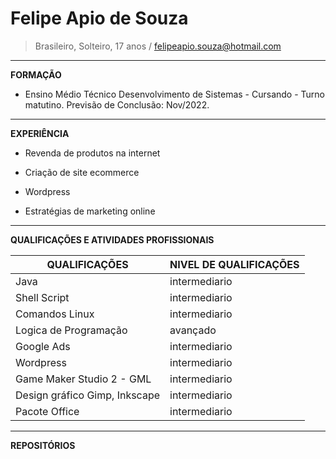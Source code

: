 # Felipe Apio de Souza                                                                                                                                                                          
> Brasileiro, Solteiro, 17 anos / felipeapio.souza@hotmail.com
----------------------------------------
**FORMAÇÃO**

* Ensino Médio Técnico Desenvolvimento de Sistemas - Cursando - Turno matutino. Previsão de Conclusão: Nov/2022.
----------------------------------------
**EXPERIÊNCIA**

* Revenda de produtos  na internet

* Criação de site ecommerce

* Wordpress

* Estratégias de marketing online
----------------------------------------
**QUALIFICAÇÕES E ATIVIDADES PROFISSIONAIS**

QUALIFICAÇÕES | NIVEL DE QUALIFICAÇÕES
---|---
Java | intermediario
Shell Script | intermediario
Comandos Linux | intermediario
Logica de Programação | avançado 
Google Ads | intermediario
Wordpress | intermediario
Game Maker Studio 2 - GML | intermediario
Design gráfico Gimp, Inkscape | intermediario
Pacote Office | intermediario


----------------------------------------
**REPOSITÓRIOS**
